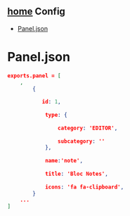 [home](../README.md)
Config
------

* [Panel.json](#Panel.json)

# Panel.json

```json
exports.panel = [
    ,
        {
           
           id: 1,
            
            type: {
                
                category: 'EDITOR',
               
                subcategory: ''
            },
           
            name:'note',
            
            title: 'Bloc Notes',
            
            icons: 'fa fa-clipboard',
        }
    ...
]
```
